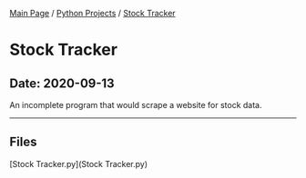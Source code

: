 [Main Page](/) / [Python Projects](/python) / [Stock Tracker](/python/2019-11-20_Brute_Force_Cracking)

# Stock Tracker

## Date: 2020-09-13

An incomplete program that would scrape a website for stock data.

-----

## Files

[Stock Tracker.py](Stock Tracker.py)